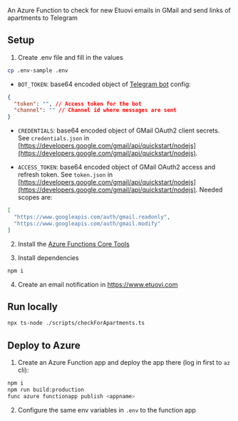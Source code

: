 An Azure Function to check for new Etuovi emails in GMail and send links of apartments to Telegram

## Setup

1. Create .env file and fill in the values

```bash
cp .env-sample .env
```

- `BOT_TOKEN`: base64 encoded object of [Telegram bot](https://core.telegram.org/bots) config:

```json
{
  "token": "", // Access token for the bot
  "channel": "" // Channel id where messages are sent
}
```

- `CREDENTIALS`: base64 encoded object of GMail OAuth2 client secrets. See `credentials.json` in [https://developers.google.com/gmail/api/quickstart/nodejs](https://developers.google.com/gmail/api/quickstart/nodejs).

- `ACCESS_TOKEN`: base64 encoded object of GMail OAuth2 access and refresh token. See `token.json` in [https://developers.google.com/gmail/api/quickstart/nodejs](https://developers.google.com/gmail/api/quickstart/nodejs). Needed scopes are:

```json
[
  "https://www.googleapis.com/auth/gmail.readonly",
  "https://www.googleapis.com/auth/gmail.modify"
]
```

2. Install the [Azure Functions Core Tools](https://github.com/Azure/azure-functions-core-tools)

3. Install dependencies

```bash
npm i
```

4. Create an email notification in https://www.etuovi.com

## Run locally

```bash
npx ts-node ./scripts/checkForApartments.ts
```

## Deploy to Azure

1. Create an Azure Function app and deploy the app there (log in first to `az` cli):

```bash
npm i
npm run build:production
func azure functionapp publish <appname>
```

2. Configure the same env variables in `.env` to the function app

